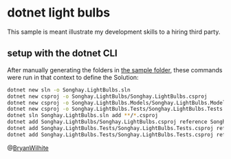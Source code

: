 # dotnet light bulbs

This sample is meant illustrate my development skills to a hiring third party.

## setup with the dotnet CLI

After manually generating the folders in [the sample folder](../dotnet-lightbulbs), these commands were run in that context to define the Solution:

```bash
dotnet new sln -o Songhay.LightBulbs.sln
dotnet new csproj -o Songhay.LightBulbs/Songhay.LightBulbs.csproj
dotnet new csproj -o Songhay.LightBulbs.Models/Songhay.LightBulbs.Models.csproj
dotnet new csproj -o Songhay.LightBulbs.Tests/Songhay.LightBulbs.Tests.csproj
dotnet sln Songhay.LightBulbs.sln add **/*.csproj
dotnet add Songhay.LightBulbs/Songhay.LightBulbs.csproj reference Songhay.LightBulbs.Models/Songhay.LightBulbs.Models.csproj
dotnet add Songhay.LightBulbs.Tests/Songhay.LightBulbs.Tests.csproj reference Songhay.LightBulbs/Songhay.LightBulbs.csproj
dotnet add Songhay.LightBulbs.Tests/Songhay.LightBulbs.Tests.csproj reference Songhay.LightBulbs.Models/Songhay.LightBulbs.Models.csproj
```

@[BryanWilhite](https://twitter.com/bryanwilhite)
